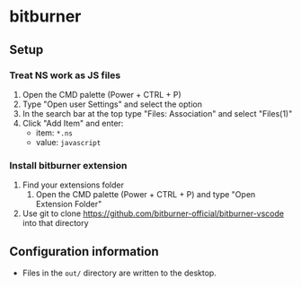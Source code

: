 # bitburner

## Setup
### Treat NS work as JS files
1. Open the CMD palette (Power + CTRL + P) 
2. Type "Open user Settings" and select the option
3. In the search bar at the top type "Files: Association" and select "Files(1)"
4. Click "Add Item" and enter:
   * item: `*.ns`
   * value: `javascript`

### Install bitburner extension
1. Find your extensions folder
   1.  Open the CMD palette (Power + CTRL + P) and type "Open Extension Folder"
2. Use git to clone https://github.com/bitburner-official/bitburner-vscode into that directory


## Configuration information

* Files in the `out/` directory are written to the desktop.
